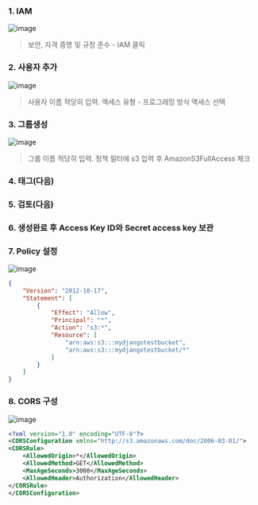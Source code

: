 ### 1. IAM
![image](https://user-images.githubusercontent.com/30817924/92573551-ebaf5380-f2c0-11ea-8efd-56d39bf6ce57.png)

> 보안, 자격 증명 및 규정 준수 - IAM 클릭

### 2. 사용자 추가
![image](https://user-images.githubusercontent.com/30817924/92573809-434dbf00-f2c1-11ea-99a5-aa614db94ade.png)

> 사용자 이름 적당히 입력.
> 액세스 유형 - 프로그래밍 방식 액세스 선택

### 3. 그룹생성
![image](https://user-images.githubusercontent.com/30817924/92574017-83ad3d00-f2c1-11ea-9c54-2e95a676b254.png)

> 그룹 이름 적당히 입력.
> 정책 필터에 s3 입력 후 AmazonS3FullAccess 체크

### 4. 태그(다음)

### 5. 검토(다음)

### 6. 생성완료 후 Access Key ID와 Secret access key 보관

### 7. Policy 설정
![image](https://user-images.githubusercontent.com/30817924/92568992-f1a23600-f2ba-11ea-82e6-702ac9f9368a.png)

```json
{
    "Version": "2012-10-17",
    "Statement": [
        {
            "Effect": "Allow",
            "Principal": "*",
            "Action": "s3:*",
            "Resource": [
                "arn:aws:s3:::mydjangotestbucket",
                "arn:aws:s3:::mydjangotestbucket/*"
            ]
        }
    ]
}
```

### 8. CORS 구성
![image](https://user-images.githubusercontent.com/30817924/92569489-aa687500-f2bb-11ea-87e3-5f77d9958e96.png)

```xml
<?xml version="1.0" encoding="UTF-8"?>
<CORSConfiguration xmlns="http://s3.amazonaws.com/doc/2006-03-01/">
<CORSRule>
    <AllowedOrigin>*</AllowedOrigin>
    <AllowedMethod>GET</AllowedMethod>
    <MaxAgeSeconds>3000</MaxAgeSeconds>
    <AllowedHeader>Authorization</AllowedHeader>
</CORSRule>
</CORSConfiguration>
```
